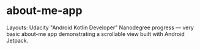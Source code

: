 # about-me-app
Layouts: Udacity "Android Kotlin Developer" Nanodegree progress –– very basic about-me app demonstrating a scrollable view built with Android Jetpack.
